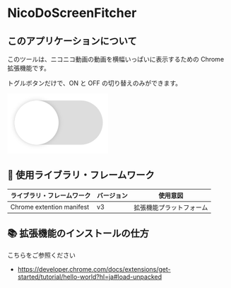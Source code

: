 ﻿# NicoDoScreenFitcher

## このアプリケーションについて

このツールは、ニコニコ動画の動画を横幅いっぱいに表示するための Chrome 拡張機能です。

トグルボタンだけで、ON と OFF の切り替えのみができます。

![popup](images/popup.png)

## 📡 使用ライブラリ・フレームワーク

| ライブラリ・フレームワーク | バージョン | 使用意図                 |
| -------------------------- | ---------- | ------------------------ |
| Chrome extention manifest  | v3         | 拡張機能プラットフォーム |

## 📚 拡張機能のインストールの仕方

こちらをご参照ください

- https://developer.chrome.com/docs/extensions/get-started/tutorial/hello-world?hl=ja#load-unpacked
